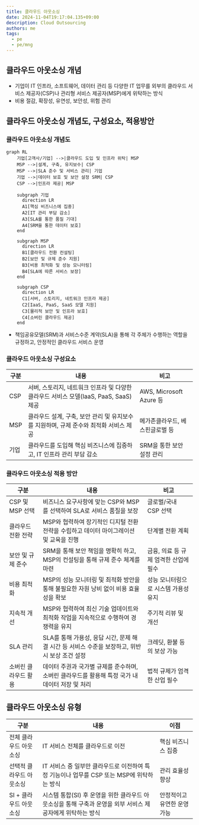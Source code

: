 ```yaml
---
title: 클라우드 아웃소싱
date: 2024-11-04T19:17:04.135+09:00
description: Cloud Outsourcing
authors: me
tags:
  - pe
  - pe/mng
---
```


## 클라우드 아웃소싱 개념

- 기업이 IT 인프라, 소프트웨어, 데이터 관리 등 다양한 IT 업무를 외부의 클라우드 서비스 제공자(CSP)나 관리형 서비스 제공자(MSP)에게 위탁하는 방식
- 비용 절감, 확장성, 유연성, 보안성, 위험 관리

## 클라우드 아웃소싱 개념도, 구성요소, 적용방안

### 클라우드 아웃소싱 개념도

```mermaid
graph RL
    기업[고객사/기업] -->|클라우드 도입 및 인프라 위탁| MSP
    MSP -->|설계, 구축, 유지보수| CSP
    MSP -->|SLA 준수 및 서비스 관리| 기업
    기업 -->|데이터 보호 및 보안 설정 SRM| CSP
    CSP -->|인프라 제공| MSP
    
    subgraph 기업
      direction LR
      A1[핵심 비즈니스에 집중]
      A2[IT 관리 부담 감소]
      A3[SLA를 통한 품질 기대]
      A4[SRM을 통한 데이터 보호]
    end
    
    subgraph MSP
      direction LR
      B1[클라우드 전환 컨설팅]
      B2[보안 및 규제 준수 지원]
      B3[비용 최적화 및 성능 모니터링]
      B4[SLA에 따른 서비스 보장]
    end
    
    subgraph CSP
      direction LR
      C1[서버, 스토리지, 네트워크 인프라 제공]
      C2[IaaS, PaaS, SaaS 모델 지원]
      C3[물리적 보안 및 인프라 보호]
      C4[소버린 클라우드 제공]
    end
```

- 책임공유모델(SRM)과 서비스수준 계약(SLA)을 통해 각 주체가 수행하는 역할을 규정하고, 안정적인 클라우드 서비스 운영

### 클라우드 아웃소싱 구성요소

| 구분 | 내용 | 비고 |
| --- | --- | --- |
| CSP | 서버, 스토리지, 네트워크 인프라 및 다양한 클라우드 서비스 모델(IaaS, PaaS, SaaS) 제공 | AWS, Microsoft Azure 등 |
| MSP | 클라우드 설계, 구축, 보안 관리 및 유지보수를 지원하며, 규제 준수와 최적화 서비스 제공 | 메가존클라우드, 베스핀글로벌 등 |
| 기업 | 클라우드를 도입해 핵심 비즈니스에 집중하고, IT 인프라 관리 부담 감소 | SRM을 통한 보안 설정 관리 |

### 클라우드 아웃소싱 적용 방안

| 구분 | 내용 | 비고 |
| --- | --- | --- |
| CSP 및 MSP 선택 | 비즈니스 요구사항에 맞는 CSP와 MSP를 선택하여 SLA로 서비스 품질을 보장 | 글로벌/국내 CSP 선택 |
| 클라우드 전환 전략 | MSP와 협력하여 장기적인 디지털 전환 전략을 수립하고 데이터 마이그레이션 및 교육을 진행 | 단계별 전환 계획 |
| 보안 및 규제 준수 | SRM을 통해 보안 책임을 명확히 하고, MSP의 컨설팅을 통해 규제 준수 체계를 마련 | 금융, 의료 등 규제 엄격한 산업에 필수 |
| 비용 최적화 | MSP의 성능 모니터링 및 최적화 방안을 통해 불필요한 자원 낭비 없이 비용 효율성을 확보 | 성능 모니터링으로 시스템 가용성 유지 |
| 지속적 개선 | MSP와 협력하여 최신 기술 업데이트와 최적화 작업을 지속적으로 수행하여 경쟁력을 유지 | 주기적 리뷰 및 개선 |
| SLA 관리 | SLA를 통해 가용성, 응답 시간, 문제 해결 시간 등 서비스 수준을 보장하고, 위반 시 보상 조건 설정 | 크레딧, 환불 등의 보상 가능 |
| 소버린 클라우드 활용 | 데이터 주권과 국가별 규제를 준수하며, 소버린 클라우드를 활용해 특정 국가 내 데이터 저장 및 처리 | 법적 규제가 엄격한 산업 필수 |

## 클라우드 아웃소싱 유형

| 구분 | 내용 | 이점 |
|---|---|---|
| 전체 클라우드 아웃소싱 | IT 서비스 전체를 클라우드로 이전 | 핵심 비즈니스 집중 |
| 선택적 클라우드 아웃소싱 | IT 서비스 중 일부만 클라우드로 이전하여 특정 기능이나 업무를 CSP 또는 MSP에 위탁하는 방식 | 관리 효율성 향상 |
| SI + 클라우드 아웃소싱 | 시스템 통합(SI) 후 운영을 위한 클라우드 아웃소싱을 통해 구축과 운영을 외부 서비스 제공자에게 위탁하는 방식 | 안정적이고 유연한 운영 가능 |
